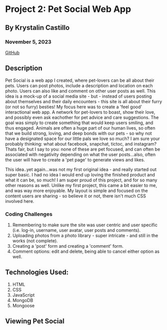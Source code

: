 # Project 2: Pet Social Web App

## By Krystalin Castillo

### November 5, 2023

[GitHub](https://github.com/KfromtheChi)


## Description
Pet Social is a web app I created, where pet-lovers can be all about their pets.  Users can post photos, include a description and location on each photo.  Users can also like and comment on other user posts as well.  This idea is a mock-up of a social media site - but - instead of users posting about themselves and their daily encounters - this site is all about their furry (or not so furry) besties!  My focus here was to create a 'feel good' interactional web app.  A network for pet-lovers to boast, show their love, and possibly even ask eachother for pet advice and care suggestions.  The goal was simply to create something that would keep users smiling, and thus engaged.  Animals are often a huge part of our human lives, so often that we build strong, loving, and deep bonds with our pets - so why not have a designated space for our little pals we love so much?  I am sure your probably thinking: what about facebook, snapchat, tictoc, and instagram?  Thats fair, but I say to you: none of these are pet focused, and can often be associated with negativity depending on what the user posts...also, often the user will have to create a 'pet page' to generate views and likes.

This idea..yet again...was not my first original idea - and really started out super basic.  I had no idea I would end up loving the finished product and what it can be, so much!  I am super proud of this project, and for so many other reasons as well.  Unlike my first project, this came a bit easier to me, and was way more enjoyable.  My layout is simple and focused on the content users are sharing - so believe it or not, there isn't much CSS involved here.


### Coding Challenges
1. Remembering to make sure the site was user centric and user specific (i.e. log-in, username, user avatar, user posts and comments).
2. Uploading photos from a photo library - super intricate - and still in the works (not complete).
3. Creating a 'post' form and creating a 'comment' form. 
4. Comment options: edit and delete, being able to cancel either option as well.


## Technologies Used:
1. HTML
2. CSS
3. JavaScript
4. MongoDB
5. Mongoose


## Viewing Pet Social

